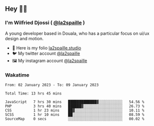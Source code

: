 ## Hey 👋🏾
### I'm Wilfried Djossi ( <a href="https://twitter.com/la2spaille/" target="_blank">@la2spaille</a> )
A young developer based in Douala, who has a particular focus on ui/ux design and motion.

- 🎨 Here is my folio [la2spaille.studio](https://la2spaille.studio/)
- 🐦 My twitter account [@la2spaille](https://twitter.com/la2spaille/)
- 🖼 My instagram account [@la2spaille](https://www.instagram.com/la2spaille/)

### Wakatime
<!--START_SECTION:waka-->

```text
From: 02 January 2023 - To: 09 January 2023

Total Time: 13 hrs 45 mins

JavaScript   7 hrs 30 mins   █████████████▓░░░░░░░░░░░   54.56 %
PHP          3 hrs 40 mins   ██████▓░░░░░░░░░░░░░░░░░░   26.73 %
CSS          1 hr 23 mins    ██▓░░░░░░░░░░░░░░░░░░░░░░   10.11 %
SCSS         1 hr 10 mins    ██░░░░░░░░░░░░░░░░░░░░░░░   08.59 %
SourceMap    0 secs          ░░░░░░░░░░░░░░░░░░░░░░░░░   00.02 %
```

<!--END_SECTION:waka-->
<!--
**la2spaille/la2spaille** is a ✨ _special_ ✨ repository because its `README.md` (this file) appears on your GitHub profile.

Here are some ideas to get you started:

- 🔭 I’m currently working on ...
- 🌱 I’m currently learning ...
- 👯 I’m looking to collaborate on ...
- 🤔 I’m looking for help with ...
- 💬 Ask me about ...
- 📫 How to reach me: ...
- 😄 Pronouns: ...
- ⚡ Fun fact: ...
-->
